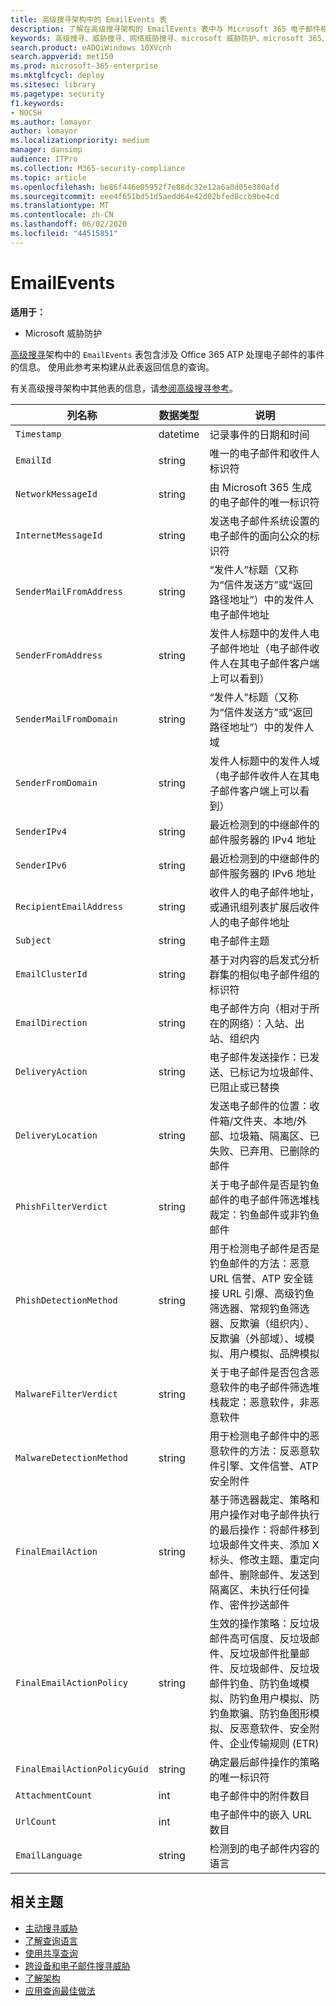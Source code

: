 ```yaml
---
title: 高级搜寻架构中的 EmailEvents 表
description: 了解在高级搜寻架构的 EmailEvents 表中与 Microsoft 365 电子邮件相关联的事件
keywords: 高级搜寻、威胁搜寻、网络威胁搜寻、microsoft 威胁防护、microsoft 365、mtp、m365、搜索、查询、遥测、架构参考、kusto、表、列、数据类型、说明、EmailEvents、网络邮件 id、发件人、收件人、附件 id、附件名称、恶意软件结论、仿冒判定、附件计数、链接计数、url 计数
search.product: eADQiWindows 10XVcnh
search.appverid: met150
ms.prod: microsoft-365-enterprise
ms.mktglfcycl: deploy
ms.sitesec: library
ms.pagetype: security
f1.keywords:
- NOCSH
ms.author: lomayor
author: lomayor
ms.localizationpriority: medium
manager: dansimp
audience: ITPro
ms.collection: M365-security-compliance
ms.topic: article
ms.openlocfilehash: be86f446e05952f7e88dc32e12a6a0d05e380afd
ms.sourcegitcommit: eee4f651bd51d5aedd64e42d02bfed8ccb9be4cd
ms.translationtype: MT
ms.contentlocale: zh-CN
ms.lasthandoff: 06/02/2020
ms.locfileid: "44515851"
---
```

# <a name="emailevents"></a>EmailEvents

**适用于：**
- Microsoft 威胁防护



[高级搜寻](advanced-hunting-overview.md)架构中的 `EmailEvents` 表包含涉及 Office 365 ATP 处理电子邮件的事件的信息。 使用此参考来构建从此表返回信息的查询。

有关高级搜寻架构中其他表的信息，请[参阅高级搜寻参考](advanced-hunting-schema-tables.md)。

| 列名称 | 数据类型 | 说明 |
|-------------|-----------|-------------|
| `Timestamp` | datetime | 记录事件的日期和时间 |
| `EmailId` | string | 唯一的电子邮件和收件人标识符 |
| `NetworkMessageId` | string | 由 Microsoft 365 生成的电子邮件的唯一标识符 |
| `InternetMessageId` | string | 发送电子邮件系统设置的电子邮件的面向公众的标识符 |
| `SenderMailFromAddress` | string | “发件人”标题（又称为“信件发送方”或“返回路径地址”）中的发件人电子邮件地址 |
| `SenderFromAddress` | string | 发件人标题中的发件人电子邮件地址（电子邮件收件人在其电子邮件客户端上可以看到） |
| `SenderMailFromDomain` | string | “发件人”标题（又称为“信件发送方”或“返回路径地址”）中的发件人域 |
| `SenderFromDomain` | string | 发件人标题中的发件人域（电子邮件收件人在其电子邮件客户端上可以看到） |
| `SenderIPv4` | string | 最近检测到的中继邮件的邮件服务器的 IPv4 地址 |
| `SenderIPv6` | string | 最近检测到的中继邮件的邮件服务器的 IPv6 地址 |
| `RecipientEmailAddress` | string | 收件人的电子邮件地址，或通讯组列表扩展后收件人的电子邮件地址 |
| `Subject` | string | 电子邮件主题 |
| `EmailClusterId` | string | 基于对内容的启发式分析群集的相似电子邮件组的标识符 |
| `EmailDirection` | string | 电子邮件方向（相对于所在的网络）：入站、出站、组织内 |
| `DeliveryAction` | string | 电子邮件发送操作：已发送、已标记为垃圾邮件、已阻止或已替换 |
| `DeliveryLocation` | string | 发送电子邮件的位置：收件箱/文件夹、本地/外部、垃圾箱、隔离区、已失败、已弃用、已删除的邮件 |
| `PhishFilterVerdict` | string | 关于电子邮件是否是钓鱼邮件的电子邮件筛选堆栈裁定：钓鱼邮件或非钓鱼邮件 |
| `PhishDetectionMethod` | string | 用于检测电子邮件是否是钓鱼邮件的方法：恶意 URL 信誉、ATP 安全链接 URL 引爆、高级钓鱼筛选器、常规钓鱼筛选器、反欺骗（组织内）、反欺骗（外部域）、域模拟、用户模拟、品牌模拟 |
| `MalwareFilterVerdict` | string | 关于电子邮件是否包含恶意软件的电子邮件筛选堆栈裁定：恶意软件，非恶意软件 |
| `MalwareDetectionMethod` | string | 用于检测电子邮件中的恶意软件的方法：反恶意软件引擎、文件信誉、ATP 安全附件 |
| `FinalEmailAction` | string | 基于筛选器裁定、策略和用户操作对电子邮件执行的最后操作：将邮件移到垃圾邮件文件夹、添加 X 标头、修改主题、重定向邮件、删除邮件、发送到隔离区、未执行任何操作、密件抄送邮件 |
| `FinalEmailActionPolicy` | string | 生效的操作策略：反垃圾邮件高可信度、反垃圾邮件、反垃圾邮件批量邮件、反垃圾邮件、反垃圾邮件钓鱼、防钓鱼域模拟、防钓鱼用户模拟、防钓鱼欺骗、防钓鱼图形模拟、反恶意软件、安全附件、企业传输规则 (ETR) |
| `FinalEmailActionPolicyGuid` | string | 确定最后邮件操作的策略的唯一标识符 |
| `AttachmentCount` | int | 电子邮件中的附件数目 |
| `UrlCount` | int | 电子邮件中的嵌入 URL 数目 |
| `EmailLanguage` | string | 检测到的电子邮件内容的语言 |

## <a name="related-topics"></a>相关主题
- [主动搜寻威胁](advanced-hunting-overview.md)
- [了解查询语言](advanced-hunting-query-language.md)
- [使用共享查询](advanced-hunting-shared-queries.md)
- [跨设备和电子邮件搜寻威胁](advanced-hunting-query-emails-devices.md)
- [了解架构](advanced-hunting-schema-tables.md)
- [应用查询最佳做法](advanced-hunting-best-practices.md)
